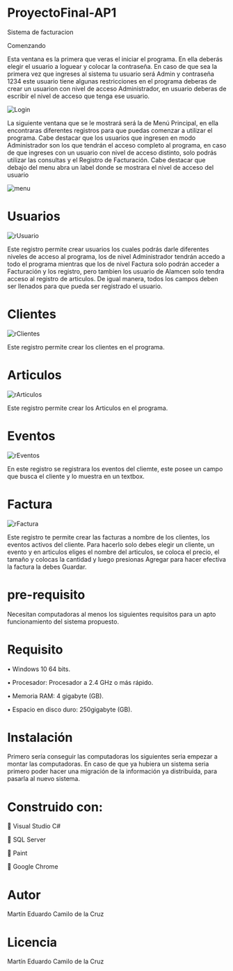 # ProyectoFinal-AP1
Sistema de facturacion

Comenzando

Esta ventana es la primera que veras el iniciar el programa. En ella deberás elegir el usuario a loguear y colocar la contraseña. En caso de que sea la primera vez que ingreses al sistema tu usuario será Admin y contraseña 1234 este usuario tiene algunas restricciones en el programa deberas de crear un usuarion con nivel de acceso Administrador, en usuario deberas de escribir el nivel de acceso que tenga ese usuario.

![Login](https://user-images.githubusercontent.com/54560181/69508599-a924b200-0f0c-11ea-812c-6b0b481edc57.jpg)

La siguiente ventana que se le mostrará será la de Menú Principal, en ella encontraras diferentes registros para que puedas comenzar a utilizar el programa. Cabe destacar que los usuarios que ingresen en modo Administrador son los que tendrán el acceso completo al programa, en caso de que ingreses con un usuario con nivel de acceso distinto, solo podrás utilizar las consultas y el Registro de Facturación. Cabe destacar que debajo del menu abra un label donde se mostrara el nivel de acceso del usuario

![menu](https://user-images.githubusercontent.com/54560181/69509147-4a603800-0f0e-11ea-81e1-f8ec0f5f5660.jpg)

# Usuarios

![rUsuario](https://user-images.githubusercontent.com/54560181/69542192-4c9fb200-0f61-11ea-97bb-aff39bcc1013.jpg)

Este registro permite crear usuarios los cuales podrás darle diferentes niveles de acceso al programa, los de nivel Administrador tendrán accedo a todo el programa mientras que los de nivel Factura solo podrán acceder a Facturación y los registro, pero tambien los usuario de Alamcen solo tendra acceso al registro de articulos. De igual manera, todos los campos deben ser llenados para que pueda ser registrado el usuario.

# Clientes

![rClientes](https://user-images.githubusercontent.com/54560181/69542468-e6675f00-0f61-11ea-89bd-329770a8a889.jpg)

Este registro permite crear los clientes en el programa.

# Articulos

![rArticulos](https://user-images.githubusercontent.com/54560181/69542650-4a8a2300-0f62-11ea-8bd2-f4cb4e909d5c.jpg)

Este registro permite crear los Articulos en el programa.

# Eventos

![rEventos](https://user-images.githubusercontent.com/54560181/69542865-ae145080-0f62-11ea-83ab-1ab5a6f6b9e0.jpg)

En este registro se registrara los eventos del cliemte, este posee un campo que busca el cliente y lo muestra en un textbox.

# Factura

![rFactura](https://user-images.githubusercontent.com/54560181/69543053-24b14e00-0f63-11ea-96fd-9572ebb98952.jpg)

Este registro te permite crear las facturas a nombre de los clientes, los eventos activos del cliente. Para hacerlo solo debes elegir un cliente, un evento y en articulos eliges el nombre del articulos, se coloca el precio, el tamaño y colocas la cantidad y luego presionas Agregar para hacer efectiva la factura la debes Guardar. 

# pre-requisito

Necesitan computadoras al menos los siguientes requisitos para un apto funcionamiento del sistema propuesto.

# Requisito

• Windows 10 64 bits.

• Procesador: Procesador a 2.4 GHz o más rápido.

• Memoria RAM: 4 gigabyte (GB).

• Espacio en disco duro: 250gigabyte (GB).

# Instalación

Primero sería conseguir las computadoras los siguientes seria empezar a montar las computadoras. En caso de que ya hubiera un sistema seria primero poder hacer una migración de la información ya distribuida, para pasarla al nuevo sistema.

# Construido con:

 Visual Studio C#

 SQL Server

 Paint

 Google Chrome

# Autor

Martín Eduardo Camilo de la Cruz

# Licencia
 
 Martín Eduardo Camilo de la Cruz

